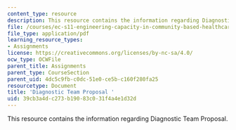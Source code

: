 ```yaml
---
content_type: resource
description: This resource contains the information regarding Diagnostic Team Proposal.
file: /courses/ec-s11-engineering-capacity-in-community-based-healthcare-fall-2005/39cb3a4dc273b19083c031f4a4e1d32d_MITEC_S11F05_hw3_diag.pdf
file_type: application/pdf
learning_resource_types:
- Assignments
license: https://creativecommons.org/licenses/by-nc-sa/4.0/
ocw_type: OCWFile
parent_title: Assignments
parent_type: CourseSection
parent_uid: 4dc5c9fb-c0dc-51e0-ce5b-c160f280fa25
resourcetype: Document
title: 'Diagnostic Team Proposal '
uid: 39cb3a4d-c273-b190-83c0-31f4a4e1d32d
---
```

This resource contains the information regarding Diagnostic Team Proposal.